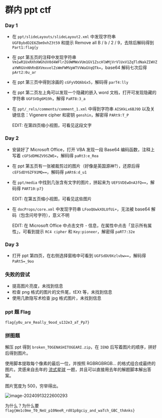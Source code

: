 # 群内 ppt ctf

### Day 1


- 在 `ppt/slideLayouts/slideLayout2.xml` 中发现字符串 `UGFBybdD2E6Zbm9xhZ3t59` 和提示 Remove all B / b / 2 / 9，去除后解码得到 `Part1:flag{y`

- 在 ppt 第五页的注释中发现字符串 `Vm1wR1UxRXhXWGhUV0d4WFlrZG9WMWxVUm1GV1ZscHlWMjVrVlUxV1ZqTldNakZIWVZaYWRGVnNhRnBXVmxvelZsWmFWMVpWTVVWaGVqQTk=`，base64 解码七次后得 `pArt2:0u_ar`

- 在 ppt 第三页中得到涂画的 `cGFyVDQ6bGx5`，解码得 `parT4:lly`

- 在 ppt 第二页左上角可以发现一个隐藏的嵌入 word 文档，打开可发现隐藏的字符串 `UGFSVDg6M19h`，解得 `PaRT8:3_a`

- 在 `ppt/_rels/comments/comment_1.xml` 中得到字符串 `AISKkLx6BJ9D` 以及关键信息：Vigenere cipher 和密钥 `genshin`，解密得 `PARt9:T_P`

  EDIT: 在第四页缩小视图，可看见这段文字

### Day 2

- 安装好了 Microsoft Office，打开 VBA 发现一段 Base64 编码函数，注释上写着 `cGFSdDM6ZV9SZWE=`，解码得 `paRt3:e_Rea`

- 在 ppt 第五页有一张被裁剪过的图片（好像是英国源神?），还原后得 `cEFSdDY6ZF91MQ==`，解码得 `pARt6:d_u1`

- 在 `ppt/media` 中找到几张含有文字的图片，拼起来为 `UEFSVDEwOnA3fQ==`，解码得 `PART10:p7}`

  EDIT: 在第五页缩小视图，可看见这些图片

- 在 `docProps/core.xml` 中发现字符串 `LFooQUwkXOLUfUi+`，无法被 base64 解码（包含问号字符），意义不明

  EDIT: 在 Microsoft Office 中点击文件 - 信息，在属性中点击「显示所有属性」，可看到提示 `RC4 cipher` 和 `Key:pioneer`，解密得 `paRT7:32e`

### Day 3

- 打开 ppt 第四页，在右侧选择窗格中可看到 `UGFSdDU9Xzlvbw==`，解码得 `PaRt5=_9oo`

### 失败的尝试

- 提高图片亮度，未找到信息
- 检查 png 格式的图片的文件尾，tEXt 等，未找到信息
- 使用几款隐写术检查 jpg 格式图片，未找到信息

### ppt 题 Flag

`flag{y0u_are_Really_9ood_u132e3_aT_Pp7}`

### 拼图题

解压 ppt 得到 `broken_TOGENASHITOGEARI.zip`，在 `IEND` 后写着图片的顺序，拼好后得到图片。

使用脚本提取每个像素的最后一位，并按照 RGBRGBRGB... 的格式组合成最终的图片。灵感来自去年的 [流式星球](https://github.com/USTC-Hackergame/hackergame2023-writeups/tree/master/official/%F0%9F%AA%90%20%E6%B5%81%E5%BC%8F%E6%98%9F%E7%90%83) 一题，并且可以直接用去年的解题脚本解出答案。

图片宽度为 500，穷举得出。

![image-20240913222600293](https://imgsrc.baidu.com/forum/pic/item/d788d43f8794a4c2b793130948f41bd5ad6e3964.jpg)

为什么？为什么要 `flag{We1c0me_T0_NeU_p10NeeR_rd01p8gciy_and_waTch_GBC_thAnks}`
